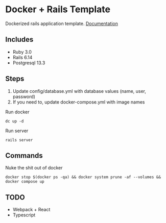 # Docker + Rails Template

Dockerized rails application template. [Documentation](https://docs.docker.com/samples/rails/)

## Includes

- Ruby 3.0
- Rails 6.14
- Postgresql 13.3

## Steps

1. Update config/database.yml with database values (name, user, password)
2. If you need to, update docker-compose.yml with image names

Run docker

```
dc up -d
```

Run server

```
rails server
```

## Commands

Nuke the shit out of docker

```
docker stop $(docker ps -qa) && docker system prune -af --volumes && docker compose up
```

## TODO

- Webpack + React
- Typescript
